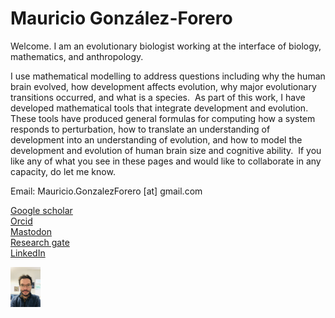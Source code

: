 # Mauricio González-Forero

Welcome. I am an evolutionary biologist working at the interface of biology, mathematics, and anthropology. 

I use mathematical modelling to address questions including why the human brain evolved, how development affects evolution, why major evolutionary transitions occurred, and what is a species.
​
As part of this work, I have developed mathematical tools that integrate development and evolution. These tools have produced general formulas for computing how a system responds to perturbation, how to translate an understanding of development into an understanding of evolution, and how to model the development and evolution of human brain size and cognitive ability.
​
If you like any of what you see in these pages and would like to collaborate in any capacity, do let me know.

Email: Mauricio.GonzalezForero [at] gmail.com

[Google scholar](https://scholar.google.com/citations?authuser=1&user=WIXuy2kAAAAJ)  
[Orcid](https://orcid.org/0000-0003-1015-3089)  
[Mastodon](https://fediscience.org/deck/@MauricioGForero)  
[Research gate](https://www.researchgate.net/profile/Mauricio-Gonzalez-Forero)  
[LinkedIn](https://www.linkedin.com/in/mauricio-gonzalez-forero/)

<img src="https://github.com/mauriciogforero/mauriciogforero.github.io/blob/main/Gonzalez-Forero-2023.jpeg" width="48">

